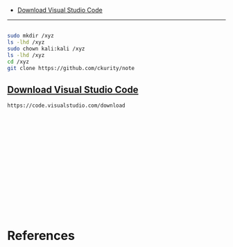 - [Download Visual Studio Code](#download-visual-studio-code)

-------------------------------------------

## 
```sh
sudo mkdir /xyz
ls -lhd /xyz
sudo chown kali:kali /xyz
ls -lhd /xyz
cd /xyz
git clone https://github.com/ckurity/note
```

## [Download Visual Studio Code](#download-visual-studio-code-1)
```sh
https://code.visualstudio.com/download
```

## 
```sh

```

## 
```sh

```

## 
```sh

```

## 
```sh

```

## 
```sh

```

## 
```sh

```

## 
```sh

```

## 
```sh

```

# References

